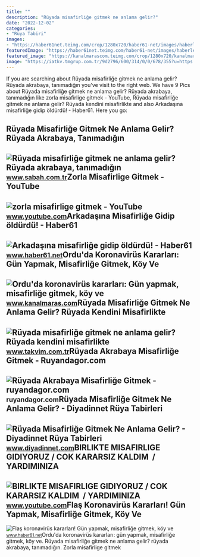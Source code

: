 ```yaml
---
title: ""
description: "Rüyada misafirliğe gitmek ne anlama gelir?"
date: "2022-12-02"
categories:
- "Ruya Tabiri"
images:
- "https://haber61net.teimg.com/crop/1280x720/haber61-net/images/haberler/2021/02/23/flas_koronavirus_kararlari_gun_yapmak_misafirlige_gitmek_koy_ve_yayla_ziyaretleri_yasaklandi_h418629_40018.webp"
featuredImage: "https://haber61net.teimg.com/haber61-net/images/haberler/2016/08/14/arkadasina_misafirlige_gidip_oldurdu_h272218_b8abe.jpg"
featured_image: "https://kanalmarascom.teimg.com/crop/1280x720/kanalmaras-com/images/haberler/2021/02/ordu_da_koronavirus_kararlari_gun_yapmak_misafirlige_gitmek_koy_ve_yayla_ziyaretleri_yasaklandi_h87092_0bd86.jpg"
image: "https://iatkv.tmgrup.com.tr/9d2796/600/314/0/0/678/355?u=https:%2f%2fitkv.tmgrup.com.tr%2falbum%2f2022%2f01%2f31%2fruyada-misafirlige-gitmek-ne-anlama-gelir-ruyada-kendini-misafirlikte-gormek-neye-isarettir-ruyada-misafirligi-1643627545979.jpg"
---
```


If you are searching about Rüyada misafirliğe gitmek ne anlama gelir? Rüyada akrabaya, tanımadığın you've visit to the right web. We have 9 Pics about Rüyada misafirliğe gitmek ne anlama gelir? Rüyada akrabaya, tanımadığın like zorla misafirlige gitmek - YouTube, Rüyada misafirliğe gitmek ne anlama gelir? Rüyada kendini misafirlikte and also Arkadaşına misafirliğe gidip öldürdü! - Haber61. Here you go:

Rüyada Misafirliğe Gitmek Ne Anlama Gelir? Rüyada Akrabaya, Tanımadığın
-----------------------------------------------------------------------

 ![Rüyada misafirliğe gitmek ne anlama gelir? Rüyada akrabaya, tanımadığın](https://iasbh.tmgrup.com.tr/cd03f3/752/395/0/0/724/380?u=https://isbh.tmgrup.com.tr/sbh/2021/09/08/ruyada-misafirlige-gitmek-ne-anlama-gelir-ruyada-akrabaya-ve-arkadasina-misafirlige-gitmek-ne-demek-1631089272831.jpg) <small>www.sabah.com.tr</small>Zorla Misafirlige Gitmek - YouTube
----------------------------------

 ![zorla misafirlige gitmek - YouTube](https://i.ytimg.com/vi/ucIzTtOJqko/maxres2.jpg?sqp=-oaymwEoCIAKENAF8quKqQMcGADwAQH4Ac4FgAKACooCDAgAEAEYciBQKEYwDw==&rs=AOn4CLCxJUZgKos5cwkZ4_5LgL3ypGa4mA) <small>www.youtube.com</small>Arkadaşına Misafirliğe Gidip öldürdü! - Haber61
-----------------------------------------------

 ![Arkadaşına misafirliğe gidip öldürdü! - Haber61](https://haber61net.teimg.com/haber61-net/images/haberler/2016/08/14/arkadasina_misafirlige_gidip_oldurdu_h272218_b8abe.jpg) <small>www.haber61.net</small>Ordu'da Koronavirüs Kararları: Gün Yapmak, Misafirliğe Gitmek, Köy Ve
---------------------------------------------------------------------

 ![Ordu'da koronavirüs kararları: Gün yapmak, misafirliğe gitmek, köy ve](https://kanalmarascom.teimg.com/crop/1280x720/kanalmaras-com/images/haberler/2021/02/ordu_da_koronavirus_kararlari_gun_yapmak_misafirlige_gitmek_koy_ve_yayla_ziyaretleri_yasaklandi_h87092_0bd86.jpg) <small>www.kanalmaras.com</small>Rüyada Misafirliğe Gitmek Ne Anlama Gelir? Rüyada Kendini Misafirlikte
----------------------------------------------------------------------

 ![Rüyada misafirliğe gitmek ne anlama gelir? Rüyada kendini misafirlikte](https://iatkv.tmgrup.com.tr/9d2796/600/314/0/0/678/355?u=https:%2f%2fitkv.tmgrup.com.tr%2falbum%2f2022%2f01%2f31%2fruyada-misafirlige-gitmek-ne-anlama-gelir-ruyada-kendini-misafirlikte-gormek-neye-isarettir-ruyada-misafirligi-1643627545979.jpg) <small>www.takvim.com.tr</small>Rüyada Akrabaya Misafirliğe Gitmek - Ruyandagor.com
---------------------------------------------------

 ![Rüyada Akrabaya Misafirliğe Gitmek - ruyandagor.com](https://images.ruyandagor.com/2017/04/akrabaya-misafirlige-gitmek-1320.jpg) <small>ruyandagor.com</small>Rüyada Misafirliğe Gitmek Ne Anlama Gelir? - Diyadinnet Rüya Tabirleri
----------------------------------------------------------------------

 ![Rüyada Misafirliğe Gitmek Ne Anlama Gelir? - Diyadinnet Rüya Tabirleri](https://www.diyadinnet.com/d/ruya/ruyada-misafirlige-gitmek-ne-anlama-gelir-22.jpg) <small>www.diyadinnet.com</small>BIRLIKTE MISAFIRLIGE GIDIYORUZ / COK KARARSIZ KALDIM ️ / YARDIMINIZA
--------------------------------------------------------------------

 ![BIRLIKTE MISAFIRLIGE GIDIYORUZ / COK KARARSIZ KALDIM ️ / YARDIMINIZA](https://i.ytimg.com/vi/vJaiTUydIgw/maxresdefault.jpg) <small>www.youtube.com</small>Flaş Koronavirüs Kararları! Gün Yapmak, Misafirliğe Gitmek, Köy Ve
------------------------------------------------------------------

 ![Flaş koronavirüs kararları! Gün yapmak, misafirliğe gitmek, köy ve](https://haber61net.teimg.com/crop/1280x720/haber61-net/images/haberler/2021/02/23/flas_koronavirus_kararlari_gun_yapmak_misafirlige_gitmek_koy_ve_yayla_ziyaretleri_yasaklandi_h418629_40018.webp) <small>www.haber61.net</small>Ordu'da koronavirüs kararları: gün yapmak, misafirliğe gitmek, köy ve. Rüyada misafirliğe gitmek ne anlama gelir? rüyada akrabaya, tanımadığın. Zorla misafirlige gitmek
